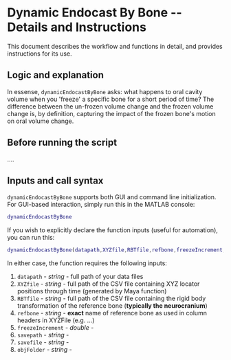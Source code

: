 # Dynamic Endocast By Bone -- Details and Instructions

This document describes the workflow and functions in detail, and provides instructions for its use.

## Logic and explanation

In essense, `dynamicEndocastByBone` asks: what happens to oral cavity volume when you 'freeze' a specific bone for a short period of time? The difference between the un-frozen volume change and the frozen volume change is, by definition, capturing the impact of the frozen bone's motion on oral volume change. 

## Before running the script

....

## Inputs and call syntax

`dynamicEndocastByBone` supports both GUI and command line initialization. For GUI-based interaction, simply run this in the MATLAB console:
```matlab
dynamicEndocastByBone
```
If you wish to explicitly declare the function inputs (useful for automation), you can run this:
```matlab
dynamicEndocastByBone(datapath,XYZfile,RBTfile,refbone,freezeIncrement,savepath,savefile,objFolder)
```

In either case, the function requires the following inputs: 
1. `datapath` - *string* - full path of your data files
2. `XYZfile` - *string* - full path of the CSV file containing XYZ locator positions through time (generated by Maya function)
3. `RBTfile` - *string* - full path of the CSV file containing the rigid body transformation of the reference bone (**typically the neurocranium**)
4. `refbone` - *string* - **exact** name of reference bone as used in column headers in XYZFile (e.g. ...)
5. `freezeIncrement` - *double* - 
6. `savepath` - *string* - 
7. `savefile` - *string* - 
8. `objFolder` - *string* - 


